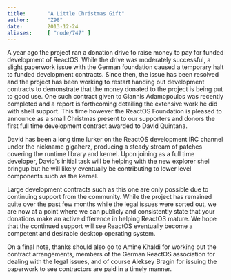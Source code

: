 ```yaml
---
title:       "A Little Christmas Gift"
author:      "Z98"
date:        2013-12-24
aliases:     [ "node/747" ]
---
```


<p>A year ago the project ran a donation drive to raise money to pay for funded development of ReactOS. While the drive was moderately successful, a slight paperwork issue with the German foundation caused a temporary halt to funded development contracts. Since then, the issue has been resolved and the project has been working to restart handing out development contracts to demonstrate that the money donated to the project is being put to good use. One such contract given to Giannis Adamopoulos was recently completed and a report is forthcoming detailing the extensive work he did with shell support. This time however the ReactOS Foundation is pleased to announce as a small Christmas present to our supporters and donors the first full time development contract awarded to David Quintana.</p><p>David has been a long time lurker on the ReactOS development IRC channel under the nickname gigaherz, producing a steady stream of patches covering the runtime library and kernel. Upon joining as a full time developer, David's initial task will be helping with the new explorer shell bringup but he will likely eventually be contributing to lower level components such as the kernel.</p><p>Large development contracts such as this one are only possible due to continuing support from the community. While the project has remained quite over the past few months while the legal issues were sorted out, we are now at a point where we can publicly and consistently state that your donations make an active difference in helping ReactOS mature. We hope that the continued support will see ReactOS eventually become a competent and desirable desktop operating system.</p><p>On a final note, thanks should also go to Amine Khaldi for working out the contract arrangements, members of the German ReactOS association for dealing with the legal issues, and of course Aleksey Bragin for issuing the paperwork to see contractors are paid in a timely manner.</p>

